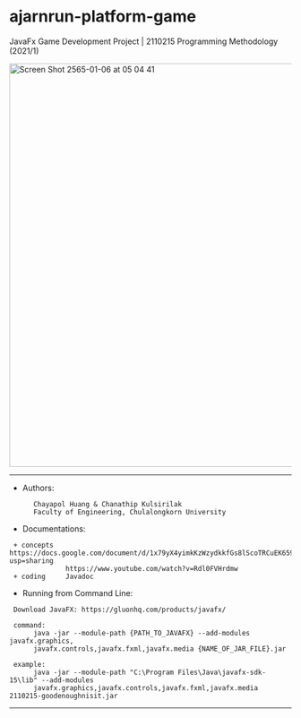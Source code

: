 # ajarnrun-platform-game

JavaFx Game Development Project  | 
2110215 Programming Methodology (2021/1)

<img width="720" alt="Screen Shot 2565-01-06 at 05 04 41" src="https://user-images.githubusercontent.com/69767104/148296181-4169d73b-8f0c-45e3-8da2-f36f8a61edd5.png">


-------------------------------------------------------
* Authors:
```
      Chayapol Huang & Chanathip Kulsirilak
      Faculty of Engineering, Chulalongkorn University
```

* Documentations:
```
 + concepts   https://docs.google.com/document/d/1x79yX4yimkKzWzydkkfGs8lScoTRCuEK659uXGmUoR0/edit?usp=sharing
              https://www.youtube.com/watch?v=Rdl0FVHrdmw
 + coding     Javadoc
```

* Running from Command Line:
```
 Download JavaFX: https://gluonhq.com/products/javafx/
 
 command:
      java -jar --module-path {PATH_TO_JAVAFX} --add-modules javafx.graphics,
      javafx.controls,javafx.fxml,javafx.media {NAME_OF_JAR_FILE}.jar

 example:
      java -jar --module-path "C:\Program Files\Java\javafx-sdk-15\lib" --add-modules 
      javafx.graphics,javafx.controls,javafx.fxml,javafx.media 2110215-goodenoughnisit.jar
```

-------------------------------------------------------
